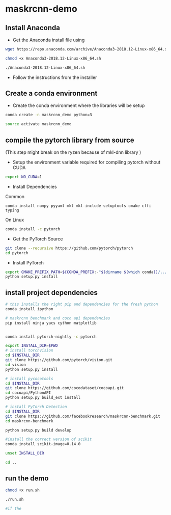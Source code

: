 # maskrcnn-demo


## Install Anaconda 

- Get the Anaconda install file using 

```bash
wget https://repo.anaconda.com/archive/Anaconda3-2018.12-Linux-x86_64.sh

chmod +x Anaconda3-2018.12-Linux-x86_64.sh

./Anaconda3-2018.12-Linux-x86_64.sh
```

- Follow the instructions from the installer


## Create a conda environment

- Create the conda environment where the libraries will be setup

```bash
conda create -n maskrcnn_demo python=3

source activate maskrcnn_demo
```

## compile the pytorch library from source 

(This step might break on the ryzen because of mkl-dnn library )

- Setup the environment variable required for compiling pytorch without CUDA

```bash
export NO_CUDA=1
```

- Install Dependencies

Common
```
conda install numpy pyyaml mkl mkl-include setuptools cmake cffi typing
```

On Linux
```bash
conda install -c pytorch
```

- Get the PyTorch Source
```bash
git clone --recursive https://github.com/pytorch/pytorch
cd pytorch
```

- Install PyTorch

```bash
export CMAKE_PREFIX_PATH=${CONDA_PREFIX:-"$(dirname $(which conda))/../"}
python setup.py install
```

## install project dependencies

```bash
# this installs the right pip and dependencies for the fresh python
conda install ipython

# maskrcnn_benchmark and coco api dependencies
pip install ninja yacs cython matplotlib


conda install pytorch-nightly -c pytorch

export INSTALL_DIR=$PWD
# install torchvision
cd $INSTALL_DIR
git clone https://github.com/pytorch/vision.git
cd vision
python setup.py install

# install pycocotools
cd $INSTALL_DIR
git clone https://github.com/cocodataset/cocoapi.git
cd cocoapi/PythonAPI
python setup.py build_ext install

# install PyTorch Detection
cd $INSTALL_DIR
git clone https://github.com/facebookresearch/maskrcnn-benchmark.git
cd maskrcnn-benchmark

python setup.py build develop

#install the correct version of scikit
conda install scikit-image=0.14.0

unset INSTALL_DIR

cd ..
```

## run the demo

```bash
chmod +x run.sh

./run.sh

#if the 
```